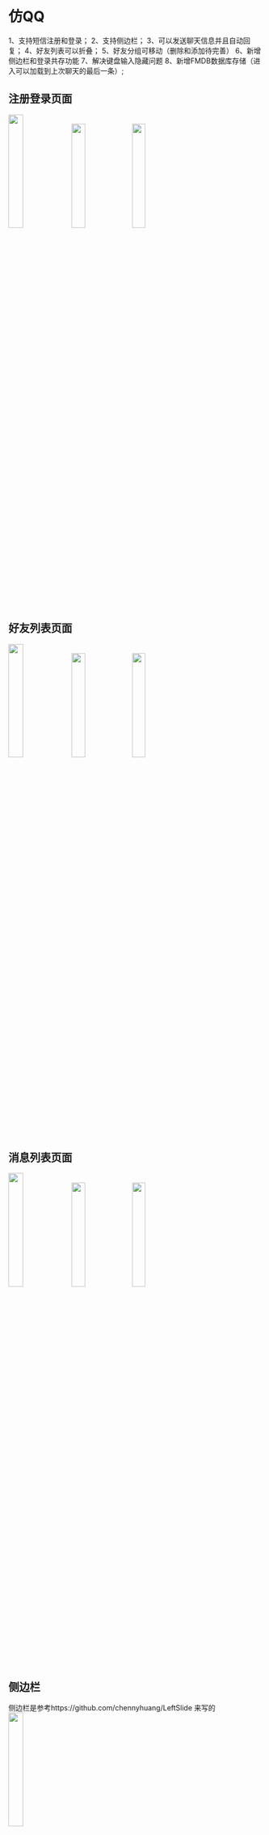 # 仿QQ
1、支持短信注册和登录；
2、支持侧边栏；
3、可以发送聊天信息并且自动回复；
4、好友列表可以折叠；
5、好友分组可移动（删除和添加待完善）
6、新增侧边栏和登录共存功能
7、解决键盘输入隐藏问题
8、新增FMDB数据库存储（进入可以加载到上次聊天的最后一条）;

<div>


<h2><a id="foundation">注册登录页面</a></h2>
<div>
<img src="https://github.com/UEdge/QQ/blob/master/%E4%BB%BFQQ/img/IMG_1503.PNG" width="24%">    <img src="https://github.com/UEdge/QQ/blob/master/%E4%BB%BFQQ/img/IMG_1504.PNG" width="23%">    <img src="https://github.com/UEdge/QQ/blob/master/%E4%BB%BFQQ/img/IMG_1514.PNG" width="23%">
</div>
<br>
<br>

<h2><a id="foundation">好友列表页面</a></h2>
<div>
<img src="https://github.com/UEdge/QQ/blob/master/%E4%BB%BFQQ/img/IMG_1507.PNG" width="24%">    <img src="https://github.com/UEdge/QQ/blob/master/%E4%BB%BFQQ/img/IMG_1508.PNG" width="23%">    <img src="https://github.com/UEdge/QQ/blob/master/%E4%BB%BFQQ/img/IMG_1510.PNG" width="23%">
</div>
<br>
<br>

<h2><a id="foundation">消息列表页面</a></h2>
<div>
<img src="https://github.com/UEdge/QQ/blob/master/%E4%BB%BFQQ/img/IMG_1506.PNG" width="24%">    <img src="https://github.com/UEdge/QQ/blob/master/%E4%BB%BFQQ/img/IMG_1511.PNG" width="23%">    <img src="https://github.com/UEdge/QQ/blob/master/%E4%BB%BFQQ/img/IMG_1512.PNG" width="23%">
</div>
<br>
<br>


<h2><a id="foundation">侧边栏</a></h2>
 <div>侧边栏是参考https://github.com/chennyhuang/LeftSlide 来写的<div>
<div>
<img src="https://github.com/UEdge/QQ/blob/master/%E4%BB%BFQQ/img/IMG_1513.png" width="24%">
</div>
<br>
<br>


</div>
